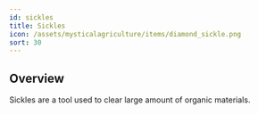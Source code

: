 ```yaml
---
id: sickles
title: Sickles
icon: /assets/mysticalagriculture/items/diamond_sickle.png
sort: 30
---
```


## Overview

Sickles are a tool used to clear large amount of organic materials.
